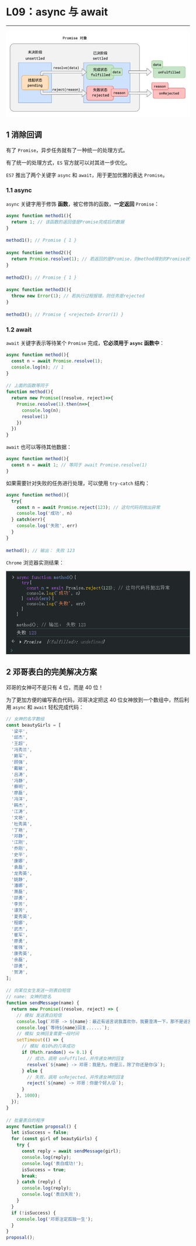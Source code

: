 # L09：async 与 await

---

![](../assets/9.1.png)

## 1 消除回调

有了 `Promise`，异步任务就有了一种统一的处理方式。

有了统一的处理方式，`ES` 官方就可以对其进一步优化。

`ES7` 推出了两个关键字 `async` 和 `await`，用于更加优雅的表达 `Promise`。

### 1.1 async

`async` 关键字用于修饰 **函数**，被它修饰的函数，**一定返回** `Promise`：

```js
async function method1(){
  return 1; // 该函数的返回值是Promise完成后的数据
}

method1(); // Promise { 1 }

async function method2(){
  return Promise.resolve(1); // 若返回的是Promise，则method得到的Promise状态和其一致
}

method2(); // Promise { 1 }

async function method3(){
  throw new Error(1); // 若执行过程报错，则任务是rejected
}

method3(); // Promise { <rejected> Error(1) }
```



### 1.2 await

`await` 关键字表示等待某个 `Promise` 完成，**它必须用于 `async` 函数中**：

```js
async function method(){
  const n = await Promise.resolve(1);
  console.log(n); // 1
}

// 上面的函数等同于
function method(){
  return new Promise((resolve, reject)=>{
    Promise.resolve(1).then(n=>{
      console.log(n);
      resolve(1)
    })
  })
}
```

`await` 也可以等待其他数据：

```js
async function method(){
  const n = await 1; // 等同于 await Promise.resolve(1)
}
```

如果需要针对失败的任务进行处理，可以使用 `try-catch` 结构：

```js
async function method(){
  try{
    const n = await Promise.reject(123); // 这句代码将抛出异常
    console.log('成功', n)
  } catch(err){
    console.log('失败', err)
  }
}

method(); // 输出： 失败 123
```

`Chrome` 浏览器实测结果：

![](../assets/9.2.png)



## 2 邓哥表白的完美解决方案

邓哥的女神可不是只有 4 位，而是 40 位！

为了更加方便的编写表白代码，邓哥决定把这 40 位女神放到一个数组中，然后利用 `async` 和 `await` 轻松完成代码：

```js
// 女神的名字数组
const beautyGirls = [
  '梁平',
  '邱杰',
  '王超',
  '冯秀兰',
  '赖军',
  '顾强',
  '戴敏',
  '吕涛',
  '冯静',
  '蔡明',
  '廖磊',
  '冯洋',
  '韩杰',
  '江涛',
  '文艳',
  '杜秀英',
  '丁艳',
  '邓静',
  '江刚',
  '乔刚',
  '史平',
  '康娜',
  '袁磊',
  '龙秀英',
  '姚静',
  '潘娜',
  '萧磊',
  '邵勇',
  '李芳',
  '谭芳',
  '夏秀英',
  '程娜',
  '武杰',
  '崔军',
  '廖勇',
  '崔强',
  '康秀英',
  '余磊',
  '邵勇',
  '贺涛',
];

// 向某位女生发送一则表白短信
// name: 女神的姓名
function sendMessage(name) {
  return new Promise((resolve, reject) => {
    // 模拟 发送表白短信
    console.log(`邓哥 -> ${name}：最近有谣言说我喜欢你，我要澄清一下，那不是谣言😘`);
    console.log(`等待${name}回复......`);
    // 模拟 女神回复需要一段时间
    setTimeout(() => {
      // 模拟 有10%的几率成功
      if (Math.random() <= 0.1) {
        // 成功，调用 onFuffiled，并传递女神的回复
        resolve(`${name} -> 邓哥：我是九，你是三，除了你还是你😘`);
      } else {
        // 失败，调用 onRejected，并传递女神的回复
        reject(`${name} -> 邓哥：你是个好人😜`);
      }
    }, 1000);
  });
}

// 批量表白的程序
async function proposal() {
  let isSuccess = false;
  for (const girl of beautyGirls) {
    try {
      const reply = await sendMessage(girl);
      console.log(reply);
      console.log('表白成功!');
      isSuccess = true;
      break;
    } catch (reply) {
      console.log(reply);
      console.log('表白失败');
    }
  }
  if (!isSuccess) {
    console.log('邓哥注定孤独一生');
  }
}
proposal();
```


